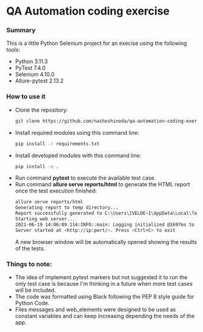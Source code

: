 # QA Automation coding exercise

### Summary
This is a little Python Selenium project for an execise using the following tools:
* Python 3.11.3
* PyTest 7.4.0
* Selenium 4.10.0
* Allure-pytest 2.13.2

### How to use it
* Clone the repository:
    ```sh
    git clone https://github.com/nashoshinoda/qa-automation-coding-exercise-ignacio.git
    ```
* Install required modules using this command line:
    ```sh
    pip install -r requirements.txt
    ```
* Install developed modules with this command line:
    ```sh
    pip install -e .
    ```
* Run command **pytest** to execute the available test case.
* Run command **allure serve reports/html** to generate the HTML report once the test execution finished:
    ```sh
    allure serve reports/html
    Generating report to temp directory...
    Report successfully generated to C:\Users\IVELDE~1\AppData\Local\Temp\16445734970921447855\allure-report
    Starting web server...
    2021-06-19 14:06:09.114:INFO::main: Logging initialized @1697ms to org.eclipse.jetty.util.log.StdErrLog
    Server started at <http://ip:port/>. Press <Ctrl+C> to exit
    ```
    A new browser window will be automatically opened showing the results of the tests.

### Things to note:
* The idea of implement pytest markers but not suggested it to run the only test case is because I'm thinking in a future when more test cases will be included.
* The code was formatted using Black following the PEP 8 style guide for Python Code.
* Files messages and web_elements were designed to be used as constant variables and can keep increasing depending the needs of the app.